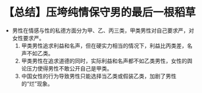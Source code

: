 # 【总结】压垮纯情保守男的最后一根稻草

-   男性在情感与性的私德方面分为甲、乙、丙三类，甲类男性对自己要求严，对女性要求严。
    1.  甲类男性追求利益和名声，但在硬实力相当的情况下，利益比丙类差，名声不如乙类。
    2.  甲类男性在追求道德的同时，实际利益和名声都不如乙类男性，女性的舆论压力使得男性不敢公开自己是甲类。
    3.  中国女性的行为导致男性只能选择当乙类或假装乙类，加剧了男性的“烂”现象。